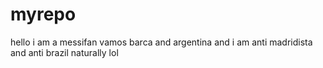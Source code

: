 # myrepo
hello i am a messifan vamos barca and argentina
and i am anti madridista and anti brazil naturally lol